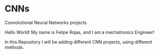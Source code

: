 # CNNs
Convolutional Neural Networks projects

Hello World!
My name is Felipe Rojas, and I am a mechatronics Engineer!

In this Repository I will be adding different CNN projects, using different methods.
